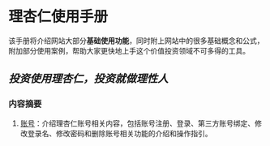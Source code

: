 # 理杏仁使用手册

该手册将介绍网站大部分**基础使用功能**，同时附上网站中的很多基础概念和公式，附加部分使用案例，帮助大家更快地上手这个价值投资领域不可多得的工具。

## *投资使用理杏仁，投资就做理性人*

### 内容摘要

1. [账号](account/README.md)：介绍理杏仁账号相关内容，包括账号注册、登录、第三方账号绑定、修改登录名、修改密码和删除账号相关功能的介绍和操作指引。
